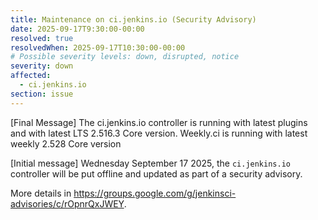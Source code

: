 ```yaml
---
title: Maintenance on ci.jenkins.io (Security Advisory)
date: 2025-09-17T9:30:00-00:00
resolved: true
resolvedWhen: 2025-09-17T10:30:00-00:00
# Possible severity levels: down, disrupted, notice
severity: down
affected:
  - ci.jenkins.io
section: issue
---
```



[Final Message]
The ci.jenkins.io controller is running with latest plugins and with latest LTS 2.516.3 Core version.
Weekly.ci is running with latest weekly 2.528 Core version

[Initial message]
Wednesday September 17 2025, the `ci.jenkins.io` controller will be put offline and updated as part of a security advisory.

More details in <https://groups.google.com/g/jenkinsci-advisories/c/rOpnrQxJWEY>.

